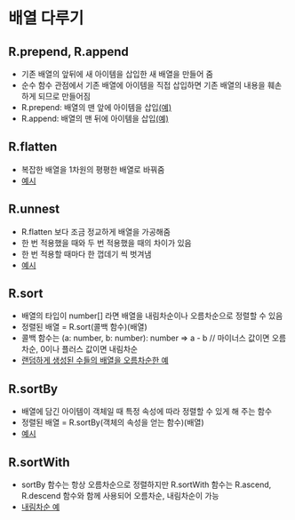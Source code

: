 # 배열 다루기

## R.prepend, R.append

-   기존 배열의 앞뒤에 새 아이템을 삽입한 새 배열을 만들어 줌
-   순수 함수 관점에서 기존 배열에 아이템을 직접 삽입하면 기존 배열의 내용을 훼손하게 되므로 만들어짐
-   R.prepend: 배열의 맨 앞에 아이템을 삽입[(예)](./src/prepend-test.ts)
-   R.append: 배열의 맨 뒤에 아이템을 삽입[(예)](./src/append-test.ts)

## R.flatten

-   복잡한 배열을 1차원의 평평한 배열로 바꿔줌
-   [예시](./src/flatten-test.ts)

## R.unnest

-   R.flatten 보다 조금 정교하게 배열을 가공해줌
-   한 번 적용했을 때와 두 번 적용했을 때의 차이가 있음
-   한 번 적용할 때마다 한 껍데기 씩 벗겨냄
-   [예시](./src/unnest-test.ts)

## R.sort

-   배열의 타입이 number[] 라면 배열을 내림차순이나 오름차순으로 정렬할 수 있음
-   정렬된 배열 = R.sort(콜백 함수)(배열)
-   콜백 함수는 (a: number, b: number): number => a - b // 마이너스 값이면 오름차순, 0이나 플러스 값이면 내림차순
-   [랜덤하게 생성된 수들의 배열을 오름차순한 예](./src/sort-test.ts)

## R.sortBy

-   배열에 담긴 아이템이 객체일 때 특정 속성에 따라 정렬할 수 있게 해 주는 함수
-   정렬된 배열 = R.sortBy(객체의 속성을 얻는 함수)(배열)
-   [예시](./src/sortBy-test.ts)

## R.sortWith

-   sortBy 함수는 항상 오름차순으로 정렬하지만 R.sortWith 함수는 R.ascend, R.descend 함수와 함께 사용되어 오름차순, 내림차순이 가능
-   [내림차순 예](./src/sortWith-test.ts)
